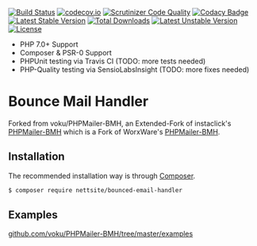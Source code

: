 [![Build Status](https://travis-ci.org/voku/PHPMailer-BMH.svg?branch=master)](https://travis-ci.org/voku/PHPMailer-BMH)
[![codecov.io](http://codecov.io/github/voku/PHPMailer-BMH/coverage.svg?branch=master)](http://codecov.io/github/voku/PHPMailer-BMH?branch=master)
[![Scrutinizer Code Quality](https://scrutinizer-ci.com/g/voku/PHPMailer-BMH/badges/quality-score.png?b=master)](https://scrutinizer-ci.com/g/voku/PHPMailer-BMH/?branch=master)
[![Codacy Badge](https://api.codacy.com/project/badge/Grade/64177eb1d95948789a1fb54b97e0ed21)](https://www.codacy.com/app/voku/PHPMailer-BMH)
[![Latest Stable Version](https://poser.pugx.org/voku/bounce-mail-handler/v/stable)](https://packagist.org/packages/voku/bounce-mail-handler)
 [![Total Downloads](https://poser.pugx.org/voku/bounce-mail-handler/downloads)](https://packagist.org/packages/voku/bounce-mail-handler) 
[![Latest Unstable Version](https://poser.pugx.org/voku/bounce-mail-handler/v/unstable)](https://packagist.org/packages/voku/bounce-mail-handler)
[![License](https://poser.pugx.org/voku/bounce-mail-handler/license)](https://packagist.org/packages/voku/bounce-mail-handler)

* PHP 7.0+ Support
* Composer & PSR-0 Support
* PHPUnit testing via Travis CI (TODO: more tests needed)
* PHP-Quality testing via SensioLabsInsight (TODO: more fixes needed)

# Bounce Mail Handler

Forked from voku/PHPMailer-BMH, an Extended-Fork of instaclick's [PHPMailer-BMH](https://github.com/instaclick/PHPMailer-BMH) which is a Fork of WorxWare's [PHPMailer-BMH](http://sourceforge.net/projects/bmh/).

## Installation

The recommended installation way is through [Composer](https://getcomposer.org).

```bash
$ composer require nettsite/bounced-email-handler
```

## Examples

[github.com/voku/PHPMailer-BMH/tree/master/examples](https://github.com/voku/PHPMailer-BMH/tree/master/examples)

